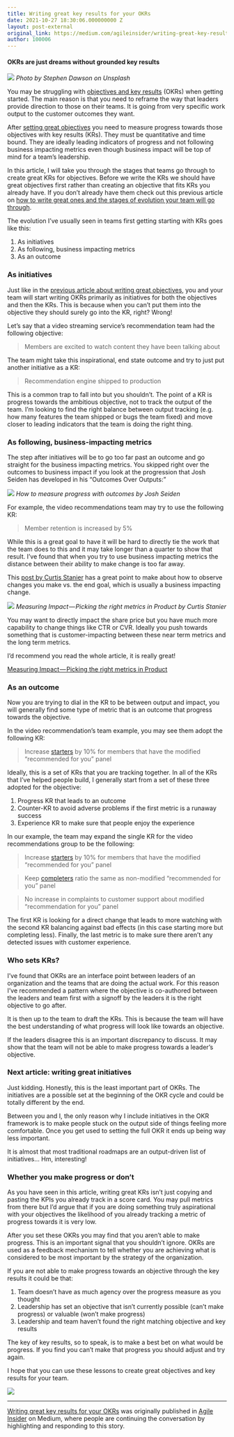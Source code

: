 ```yaml
---
title: Writing great key results for your OKRs
date: 2021-10-27 18:30:06.000000000 Z
layout: post-external
original_link: https://medium.com/agileinsider/writing-great-key-results-for-your-okrs-f0213517c79e?source=rss-ba6349c9c628------2
author: 100006
---
```


#### OKRs are just dreams without grounded key results

![](https://cdn-images-1.medium.com/max/1024/1*5t3gwpjC4ETCjcendzS2SA.jpeg)
_Photo by Stephen Dawson on Unsplash_

You may be struggling with [objectives and key results](https://www.youtube.com/watch?v=mJB83EZtAjc&ab_channel=GV) (OKRs) when getting started. The main reason is that you need to reframe the way that leaders provide direction to those on their teams. It is going from very specific work output to the customer outcomes they want.

After [setting great objectives](https://medium.com/agileinsider/how-to-write-great-okr-objectives-91a2d6b5c75e) you need to measure progress towards those objectives with key results (KRs). They must be quantitative and time bound. They are ideally leading indicators of progress and not following business impacting metrics even though business impact will be top of mind for a team’s leadership.

In this article, I will take you through the stages that teams go through to create great KRs for objectives. Before we write the KRs we should have great objectives first rather than creating an objective that fits KRs you already have. If you don’t already have them check out this previous article on [how to write great ones and the stages of evolution your team will go through](https://medium.com/agileinsider/how-to-write-great-okr-objectives-91a2d6b5c75e).

The evolution I’ve usually seen in teams first getting starting with KRs goes like this:

1. As initiatives
2. As following, business impacting metrics
3. As an outcome

### As initiatives

Just like in the [previous article about writing great objectives](https://medium.com/agileinsider/how-to-write-great-okr-objectives-91a2d6b5c75e), you and your team will start writing OKRs primarily as initiatives for both the objectives and then the KRs. This is because when you can’t put them into the objective they should surely go into the KR, right? Wrong!

Let’s say that a video streaming service’s recommendation team had the following objective:

> Members are excited to watch content they have been talking about

The team might take this inspirational, end state outcome and try to just put another initiative as a KR:

> Recommendation engine shipped to production

This is a common trap to fall into but you shouldn’t. The point of a KR is progress towards the ambitious objective, not to track the output of the team. I’m looking to find the right balance between output tracking (e.g. how many features the team shipped or bugs the team fixed) and move closer to leading indicators that the team is doing the right thing.

### As following, business-impacting metrics

The step after initiatives will be to go too far past an outcome and go straight for the business impacting metrics. You skipped right over the outcomes to business impact if you look at the progression that Josh Seiden has developed in his “Outcomes Over Outputs:”

![](https://cdn-images-1.medium.com/max/1024/0*ViIDMLV7JoLKvGr7)
_How to measure progress with outcomes by Josh Seiden_

For example, the video recommendations team may try to use the following KR:

> Member retention is increased by 5%

While this is a great goal to have it will be hard to directly tie the work that the team does to this and it may take longer than a quarter to show that result. I’ve found that when you try to use business impacting metrics the distance between their ability to make change is too far away.

This [post by Curtis Stanier](https://crstanier.medium.com/measuring-impact-picking-the-right-metrics-in-product-2c3ac26fad29) has a great point to make about how to observe changes you make vs. the end goal, which is usually a business impacting change.

![](https://cdn-images-1.medium.com/max/1024/0*qKb0x5-WhVzK6fpg)
_Measuring Impact — Picking the right metrics in Product by Curtis Stanier_

You may want to directly impact the share price but you have much more capability to change things like CTR or CVR. Ideally you push towards something that is customer-impacting between these near term metrics and the long term metrics.

I’d recommend you read the whole article, it is really great!

[Measuring Impact — Picking the right metrics in Product](https://crstanier.medium.com/measuring-impact-picking-the-right-metrics-in-product-2c3ac26fad29)

### As an outcome

Now you are trying to dial in the KR to be between output and impact, you will generally find some type of metric that is an outcome that progress towards the objective.

In the video recommendation’s team example, you may see them adopt the following KR:

> Increase [starters](https://www.theverge.com/2019/10/21/20924954/netflix-viewers-numbers-metrics-data-stranger-things-tuca-bertie-oa-renew-cancel) by 10% for members that have the modified “recommended for you” panel

Ideally, this is a set of KRs that you are tracking together. In all of the KRs that I’ve helped people build, I generally start from a set of these three adopted for the objective:

1. Progress KR that leads to an outcome
2. Counter-KR to avoid adverse problems if the first metric is a runaway success
3. Experience KR to make sure that people enjoy the experience

In our example, the team may expand the single KR for the video recommendations group to be the following:

> Increase [starters](https://www.theverge.com/2019/10/21/20924954/netflix-viewers-numbers-metrics-data-stranger-things-tuca-bertie-oa-renew-cancel) by 10% for members that have the modified “recommended for you” panel

> Keep [completers](https://www.theverge.com/2019/10/21/20924954/netflix-viewers-numbers-metrics-data-stranger-things-tuca-bertie-oa-renew-cancel) ratio the same as non-modified “recommended for you” panel

> No increase in complaints to customer support about modified “recommendation for you” panel

The first KR is looking for a direct change that leads to more watching with the second KR balancing against bad effects (in this case starting more but completing less). Finally, the last metric is to make sure there aren’t any detected issues with customer experience.

### Who sets KRs?

I’ve found that OKRs are an interface point between leaders of an organization and the teams that are doing the actual work. For this reason I’ve recommended a pattern where the objective is co-authored between the leaders and team first with a signoff by the leaders it is the right objective to go after.

It is then up to the team to draft the KRs. This is because the team will have the best understanding of what progress will look like towards an objective.

If the leaders disagree this is an important discrepancy to discuss. It may show that the team will not be able to make progress towards a leader’s objective.

### Next article: writing great initiatives

Just kidding. Honestly, this is the least important part of OKRs. The initiatives are a possible set at the beginning of the OKR cycle and could be totally different by the end.

Between you and I, the only reason why I include initiatives in the OKR framework is to make people stuck on the output side of things feeling more comfortable. Once you get used to setting the full OKR it ends up being way less important.

It is almost that most traditional roadmaps are an output-driven list of initiatives… Hm, interesting!

### Whether you make progress or don’t

As you have seen in this article, writing great KRs isn’t just copying and pasting the KPIs you already track in a score card. You may pull metrics from there but I’d argue that if you are doing something truly aspirational with your objectives the likelihood of you already tracking a metric of progress towards it is very low.

After you set these OKRs you may find that you aren’t able to make progress. This is an important signal that you shouldn’t ignore. OKRs are used as a feedback mechanism to tell whether you are achieving what is considered to be most important by the strategy of the organization.

If you are not able to make progress towards an objective through the key results it could be that:

1. Team doesn’t have as much agency over the progress measure as you thought
2. Leadership has set an objective that isn’t currently possible (can’t make progress) or valuable (won’t make progress)
3. Leadership and team haven’t found the right matching objective and key results

The key of key results, so to speak, is to make a best bet on what would be progress. If you find you can’t make that progress you should adjust and try again.

I hope that you can use these lessons to create great objectives and key results for your team.

 ![](https://medium.com/_/stat?event=post.clientViewed&referrerSource=full_rss&postId=f0213517c79e)
* * *

[Writing great key results for your OKRs](https://medium.com/agileinsider/writing-great-key-results-for-your-okrs-f0213517c79e) was originally published in [Agile Insider](https://medium.com/agileinsider) on Medium, where people are continuing the conversation by highlighting and responding to this story.
